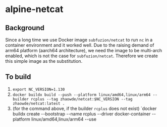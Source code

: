 # alpine-netcat

## Background

Since a long time we use Docker image `subfuzion/netcat` to run `nc` in a container environment and it worked well.
Due to the raising demand of arm64 platform (aarch64 architecture), we need the image to be multi-arch enabled,
which is not the case for `subfuzion/netcat`. Therefore we create this simple image as the substitution. 

## To build

1. `export NC_VERSION=1.130`
2. `docker buildx build --push --platform linux/amd64,linux/arm64 --builder rcplus --tag zhaowde/netcat:$NC_VERSION --tag zhaowde/netcat:latest .`
3. (for the command above, if the builder `rcplus` does not exist) `docker buildx create --bootstrap --name rcplus --driver docker-container --platform linux/amd64,linux/arm64 --use


